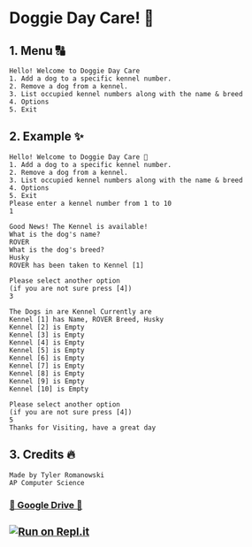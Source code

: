 <h1> Doggie Day Care! 🐾 </h1>
<h2>1. Menu 🔠</h2>
    
    Hello! Welcome to Doggie Day Care
    1. Add a dog to a specific kennel number.
    2. Remove a dog from a kennel.
    3. List occupied kennel numbers along with the name & breed
    4. Options
    5. Exit

<h2>2. Example ✨</h2>


    Hello! Welcome to Doggie Day Care 🐾
    1. Add a dog to a specific kennel number.
    2. Remove a dog from a kennel.
    3. List occupied kennel numbers along with the name & breed
    4. Options
    5. Exit
    Please enter a kennel number from 1 to 10
    1

    Good News! The Kennel is available!
    What is the dog's name?
    ROVER
    What is the dog's breed?
    Husky
    ROVER has been taken to Kennel [1]

    Please select another option
    (if you are not sure press [4])
    3

    The Dogs in are Kennel Currently are
    Kennel [1] has Name, ROVER Breed, Husky
    Kennel [2] is Empty
    Kennel [3] is Empty
    Kennel [4] is Empty
    Kennel [5] is Empty
    Kennel [6] is Empty
    Kennel [7] is Empty
    Kennel [8] is Empty
    Kennel [9] is Empty
    Kennel [10] is Empty

    Please select another option
    (if you are not sure press [4])
    5
    Thanks for Visiting, have a great day

<h2>3. Credits 🔥</h2>

    Made by Tyler Romanowski
    AP Computer Science





[<h3> 💾 Google Drive 💾 <h3> ](https://drive.google.com/file/d/1qv5muQt9ls8_pbK57Qdk549F02qUoMsl/view)
[![Run on Repl.it](https://repl.it/badge/github/tr20229970/Doggy)](https://repl.it/github/tr20229970/Doggy)
